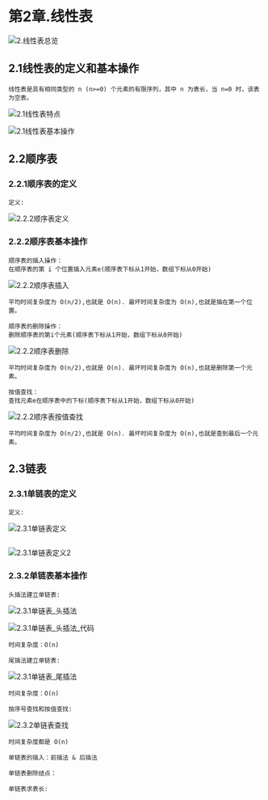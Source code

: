 # 第2章.线性表

![2.线性表总览](数据结构与算法2.0_pic/2.线性表总览.jpg)

## 2.1线性表的定义和基本操作

```
线性表是具有相同类型的 n (n>=0) 个元素的有限序列，其中 n 为表长，当 n=0 时，该表为空表。
```

![2.1线性表特点](数据结构与算法2.0_pic/2.1线性表特点.jpg)

![2.1线性表基本操作](数据结构与算法2.0_pic/2.1线性表基本操作.jpg)

## 2.2顺序表

### 2.2.1顺序表的定义

```
定义:
```

![2.2.2顺序表定义](数据结构与算法2.0_pic/2.2.2顺序表定义.jpg)

### 2.2.2顺序表基本操作

```
顺序表的插入操作：
在顺序表的第 i 个位置插入元素e(顺序表下标从1开始，数组下标从0开始)
```

![2.2.2顺序表插入](数据结构与算法2.0_pic/2.2.2顺序表插入.jpg)

```
平均时间复杂度为 O(n/2),也就是 O(n). 最坏时间复杂度为 O(n),也就是插在第一个位置。
```



```
顺序表的删除操作：
删除顺序表的第i个元素(顺序表下标从1开始，数组下标从0开始)
```

![2.2.2顺序表删除](数据结构与算法2.0_pic/2.2.2顺序表删除.jpg)

```
平均时间复杂度为 O(n/2),也就是 O(n). 最坏时间复杂度为 O(n),也就是删除第一个元素。
```



```
按值查找：
查找元素e在顺序表中的下标(顺序表下标从1开始，数组下标从0开始)
```

![2.2.2顺序表按值查找](数据结构与算法2.0_pic/2.2.2顺序表按值查找.jpg)

```
平均时间复杂度为 O(n/2),也就是 O(n). 最坏时间复杂度为 O(n),也就是查到最后一个元素。
```



## 2.3链表

### 2.3.1单链表的定义

```
定义:
```

![2.3.1单链表定义](数据结构与算法2.0_pic/2.3.1单链表定义.jpg)

```

```

![2.3.1单链表定义2](数据结构与算法2.0_pic/2.3.1单链表定义2.jpg)



### 2.3.2单链表基本操作

```
头插法建立单链表:
```

![2.3.1单链表_头插法](数据结构与算法2.0_pic/2.3.1单链表_头插法.jpg)

![2.3.1单链表_头插法_代码](数据结构与算法2.0_pic/2.3.1单链表_头插法_代码.jpg)

```
时间复杂度：O(n)
```



```
尾插法建立单链表:
```

![2.3.1单链表_尾插法](数据结构与算法2.0_pic/2.3.1单链表_尾插法.jpg)

```
时间复杂度：O(n)
```



```
按序号查找和按值查找:
```

![2.3.2单链表查找](数据结构与算法2.0_pic/2.3.2单链表查找.jpg)

```
时间复杂度都是 O(n)
```



```
单链表的插入：前插法 & 后插法
```

```
单链表删除结点：
```

```
单链表求表长:
```

